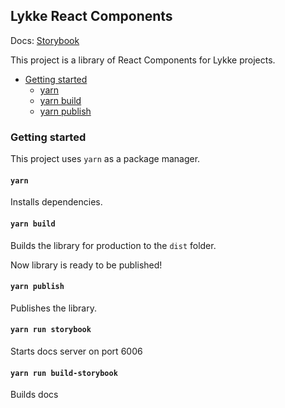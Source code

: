 ## Lykke React Components

Docs: [Storybook](https://lykkecity.github.io/LykkeReactComponents)

This project is a library of React Components for Lykke projects.

- [Getting started](#getting-started)
  - [yarn](#yarn)
  - [yarn build](#yarn-build)
  - [yarn publish](#yarn-publish)

### Getting started

This project uses `yarn` as a package manager.

#### `yarn`

Installs dependencies.

#### `yarn build`

Builds the library for production to the `dist` folder.

Now library is ready to be published!

#### `yarn publish`

Publishes the library.

#### `yarn run storybook`

Starts docs server on port 6006

#### `yarn run build-storybook`

Builds docs
